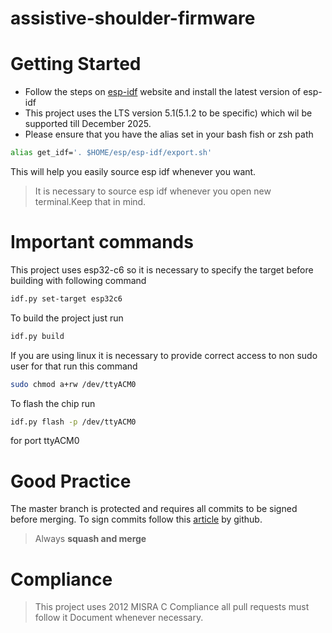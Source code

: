 # assistive-shoulder-firmware

# Getting Started
- Follow the steps on [esp-idf](https://docs.espressif.com/projects/esp-idf/en/stable/esp32c6/get-started/linux-macos-setup.html) website and install the latest version of esp-idf
- This project uses the LTS version 5.1(5.1.2 to be specific) which wil be supported till December 2025.
- Please ensure that you have the alias set in your bash fish or zsh path
```bash
alias get_idf='. $HOME/esp/esp-idf/export.sh'
```
This will help you easily source esp idf whenever you want. 
> It is necessary to source esp idf whenever you open new terminal.Keep that in mind.

# Important commands
This project uses esp32-c6 so it is necessary to specify the target before building with following command
```bash
idf.py set-target esp32c6
```
To build the project just run 
```bash
idf.py build
```
If you are using linux it is necessary to provide correct access to non sudo user for that run this command
```bash
sudo chmod a+rw /dev/ttyACM0
```
To flash the chip run
```bash
idf.py flash -p /dev/ttyACM0
```
for port ttyACM0

# Good Practice
The master branch is protected and requires all commits to be signed before merging.
To sign commits follow this [article](https://docs.github.com/en/authentication/managing-commit-signature-verification/adding-a-gpg-key-to-your-github-account) by github.
> Always **squash and merge**
# Compliance
> This project uses 2012 MISRA C Compliance all pull requests must follow it 
> Document whenever necessary.


